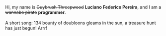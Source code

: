 Hi, my name is ~~Guybrush Threepwood~~ **Luciano Federico Pereira**, and I am a ~~wannabe pirate~~ **programmer**.<br><br>A short song: 134 bounty of doubloons gleams in the sun, a treasure hunt has just begun! Arrr!
